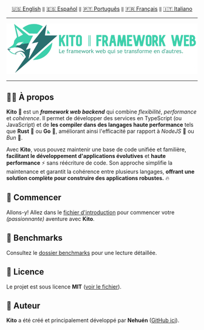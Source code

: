 <div align="center">

[🇺🇸 English](./README.md) `‖` [🇪🇸 Español](./README_ES.md) `‖` [🇵🇹 Português](./README_PT.md) `‖` [🇫🇷 Français](./README_FR.md) `‖` [🇮🇹 Italiano](./README_IT.md)

<hr />

<img src="./public/static/kito_banner_fr.png" alt="Kito Banner" />

<hr />

</div>

## 👋🏼 À propos

**Kito** 🦊 est un **_framework web backend_** qui combine _flexibilité_, _performance_ et _cohérence_. Il permet de développer des services en TypeScript (ou JavaScript) et de **les compiler dans des langages haute performance** tels que **Rust** 🦀 ou **Go** 🐹, améliorant ainsi l'efficacité par rapport à _NodeJS_ 🐢 ou _Bun_ 🍙.

Avec **Kito**, vous pouvez maintenir une base de code unifiée et familière, **facilitant le développement d'applications évolutives** et **haute performance** ⚡ sans réécriture de code. Son approche simplifie la maintenance et garantit la cohérence entre plusieurs langages, **offrant une solution complète pour construire des applications robustes.** 🔥

## 🚀 Commencer

Allons-y! Allez dans le [fichier d'introduction](docs/INTRODUCTION.md) pour commencer votre _(passionnante)_ aventure avec **Kito**.

## 👀 Benchmarks

Consultez le [dossier benchmarks](/benchmarks) pour une lecture détaillée.

## 📄 Licence

Le projet est sous licence **MIT** ([voir le fichier](./LICENSE)).

## 👤 Auteur

**Kito** a été créé et principalement développé par **Nehuén** ([GitHub ici](https://github.com/nehu3n)).
